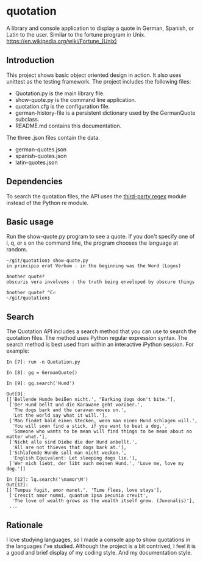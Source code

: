 # quotation
A library and console application to display a quote in German, Spanish, or Latin to the user. Similar to the fortune program in Unix. https://en.wikipedia.org/wiki/Fortune_(Unix)

## Introduction
This project shows basic object oriented design in action. It also uses unittest as the testing framework. The project includes the following files:

* Quotation.py is the main library file.
* show-quote.py is the command line application.
* quotation.cfg is the configuration file.
* german-history-file is a persistent dictionary used by the GermanQuote subclass.
* README.md contains this documentation.

The three .json files contain the data.

* german-quotes.json
* spanish-quotes.json
* latin-quotes.json

## Dependencies

To search the quotation files, the API uses the [third-party regex](https://pypi.org/project/regex/) module instead of the Python re module.

## Basic usage
Run the show-quote.py program to see a quote. If you don't specify one of l, q, or s on the command line, the program chooses the language at random.

```
~/git/quotation❯ show-quote.py
in principio erat Verbum : in the beginning was the Word (Logos)

Another quote?
obscuris vera involvens : the truth being enveloped by obscure things

Another quote? ^C⏎
~/git/quotation❯
```

## Search
The Quotation API includes a search method that you can use to search the quotation files. The method uses Python regular expression syntax. The search method is best used from within an interactive iPython session. For example:

```
In [7]: run -n Quotation.py

In [8]: gq = GermanQuote()

In [9]: gq.search('Hund')

Out[9]:
[['Bellende Hunde beißen nicht.', "Barking dogs don't bite."],
 ['Der Hund bellt und die Karawane geht vorüber.',
  'The dogs bark and the caravan moves on.',
  'Let the world say what it will.'],
 ['Man findet bald einen Stecken, wenn man einen Hund schlagen will.',
  'You will soon find a stick, if you want to beat a dog.',
  'Someone who wants to be mean will find things to be mean about no matter what.'],
 ['Nicht alle sind Diebe die der Hund anbellt.',
  'All are not thieves that dogs bark at.'],
 ['Schlafende Hunde soll man nicht wecken.',
  'English Equivalent: Let sleeping dogs lie.'],
 ['Wer mich liebt, der libt auch meinen Hund.', 'Love me, love my dog.']]

In [12]: lq.search('\mamor\M')
Out[12]:
[['Tempus fugit, amor manet.', 'Time flees, love stays'],
 ['Crescit amor nummi, quantum ipsa pecunia crevit',
  'The love of wealth grows as the wealth itself grew. (Juvenalis)'],
 ...
```

## Rationale
I love studying languages, so I made a console app to show quotations in the languages I've studied.
Although the project is a bit contrived, I feel it is a good and brief display of my coding style. And my documentation style.
